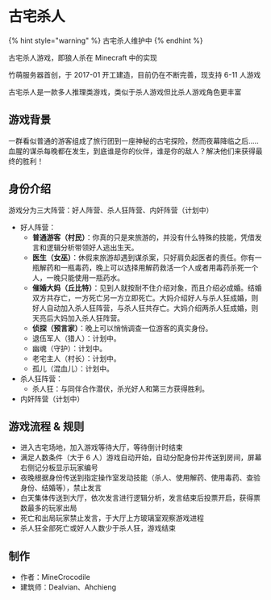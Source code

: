 # 古宅杀人

{% hint style="warning" %}
古宅杀人维护中
{% endhint %}

古宅杀人游戏，即狼人杀在 Minecraft 中的实现

竹萌服务器首创，于 2017-01 开工建造，目前仍在不断完善，现支持 6-11 人游戏

古宅杀人是一款多人推理类游戏，类似于杀人游戏但比杀人游戏角色更丰富

## 游戏背景

一群看似普通的游客组成了旅行团到一座神秘的古宅探险，然而夜幕降临之后.....血腥的谋杀每晚都在发生，到底谁是你的伙伴，谁是你的敌人？解决他们来获得最终的胜利！

## 身份介绍

游戏分为三大阵营：好人阵营、杀人狂阵营、内奸阵营（计划中）

* 好人阵营：
  * **普通游客（村民）**：你真的只是来旅游的，并没有什么特殊的技能，凭借发言和逻辑分析带领好人逃出生天。
  * **医生（女巫）**：休假来旅游却遇到谋杀案，只好肩负起医者的责任。你有一瓶解药和一瓶毒药，晚上可以选择用解药救活一个人或者用毒药杀死一个人，一晚只能使用一瓶药水。
  * **催婚大妈（丘比特）**：见到人就按耐不住介绍对象，而且介绍必成婚。结婚双方共存亡，一方死亡另一方立即死亡。大妈介绍好人与杀人狂成婚，则好人自动加入杀人狂阵营，与杀人狂共存亡。大妈介绍两杀人狂成婚，则天亮后大妈加入杀人狂阵营。
  * **侦探（预言家）**：晚上可以悄悄调查一位游客的真实身份。
  * 退伍军人（猎人）：计划中。
  * 幽魂（守护）：计划中。
  * 老宅主人（村长）：计划中。
  * 孤儿（混血儿）：计划中。
* 杀人狂阵营：
  * 杀人狂：与同伴合作潜伏，杀光好人和第三方获得胜利。
* 内奸阵营（计划中）

## 游戏流程 & 规则

* 进入古宅场地，加入游戏等待大厅，等待倒计时结束
* 满足人数条件（大于 6 人）游戏自动开始，自动分配身份并传送到房间，屏幕右侧记分板显示玩家编号
* 夜晚根据身份传送到指定操作室发动技能（杀人、使用解药、使用毒药、查验身份、结婚等），禁止发言
* 白天集体传送到大厅，依次发言进行逻辑分析，发言结束后投票开启，获得票数最多的玩家出局
* 死亡和出局玩家禁止发言，于大厅上方玻璃室观察游戏进程
* 杀人狂全部死亡或好人人数少于杀人狂，游戏结束

## 制作

* 作者：MineCrocodile
* 建筑师：Dealvian、Ahchieng

